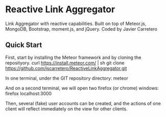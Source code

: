 # Reactive Link Aggregator
Link Aggregator with reactive capabilities. Built on top of Meteor.js, MongoDB, Bootstrap, moment.js, and jQuery.
Coded by Javier Carretero

## Quick Start

First, start by installing the Meteor framework and by cloning the reposityory.
	curl https://install.meteor.com/ | sh
	git clone https://github.com/jscarretero/ReactiveLinkAggregator.git

In one terminal, under the GIT repository directory: 
	meteor

And on a second terminal, we will open two firefox (or chrome) windows: 
	firefox localhost:3000


Then, several (fake) user accounts can be created, and the actions of one client will reflect immediately on the view for other clients.

